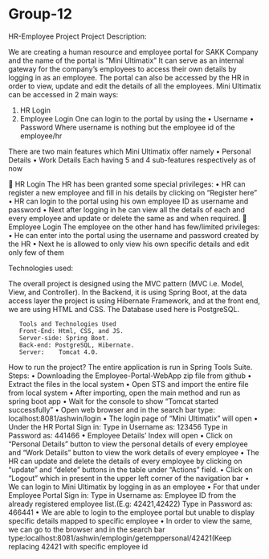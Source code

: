 # Group-12
HR-Employee Project
Project Description:

We are creating a human resource and employee portal for SAKK Company and the name of the portal is “Mini Ultimatix”
It can serve as an internal gateway for the company’s employees to access their own details by logging in as an employee. The portal can also be accessed by the HR in order to view, update and edit the details of all the employees.
Mini Ultimatix can be accessed in 2 main ways:

1.	HR Login
2.	Employee Login
       One can login to the portal by using the
•	Username
•	Password
 Where username is nothing but the employee id of the employee/hr
 
 There are two main features which Mini Ultimatix offer namely 
•	Personal Details
•	Work Details
Each having 5 and 4 sub-features respectively as of now

	HR Login
The HR has been granted some special privileges:
•	HR can register a new employee and fill in his details by clicking on “Register here”
•	HR can login to the portal using his own employee ID as username and password 
•	Next after logging in he can view all the details of each and every employee and update or delete the same as and when required.
	Employee Login
The employee on the other hand has few/limited privileges:
•	He can enter into the portal using the username and password created by the HR
•	Next he is allowed to only view his own specific details and edit only few of them

 Technologies used:

The overall project is designed using the MVC pattern (MVC i.e. Model, View, and Controller). In the Backend, it is using Spring Boot, at the data access layer the project is using Hibernate Framework, and at the front end, we are using HTML and CSS. The Database used here is PostgreSQL.
       
       Tools and Technologies Used
       Front-End: Html, CSS, and JS. 
       Server-side: Spring Boot. 
       Back-end: PostgreSQL, Hibernate.
       Server:    Tomcat 4.0.
       
How to run the project?
The entire application is run in Spring Tools Suite.
Steps:
•	Downloading the Employee-Portal-WebApp zip file from github
•	Extract the files in the local system
•	Open STS and import the entire file from local system
•	After importing, open the main method and run as spring boot app
•	Wait for the console to show “Tomcat started successfully”
•	Open web browser and in the search bar type: localhost:8081/ashwin/login
•	The login page of “Mini Ultimatix” will open
•	Under the HR Portal Sign in: Type in Username as: 123456
                                Type in Password as: 441466
•	Employee Details’ Index will open
•	Click on “Personal Details” button to view the personal details of every employee and “Work Details” button to view the work details of every employee
•	The HR can update and delete the details of every employee by clicking on “update” and “delete” buttons in the table under “Actions” field.
•	Click on “Logout” which in present in the upper left corner of the navigation bar
•	We can login to Mini Ultimatix by logging in as an employee 
•	For that under Employee Portal Sign in: Type in Username as: Employee ID from the already registered employee list.(E.g: 42421,42422)
                                          Type in Password as: 466441
•	We are able to login to the employee portal but unable to display specific details mapped to specific employee
•	In order to view the same, we can go to the browser and in the search bar type:localhost:8081/ashwin/emplogin/getemppersonal/42421(Keep replacing 42421 with specific employee id
